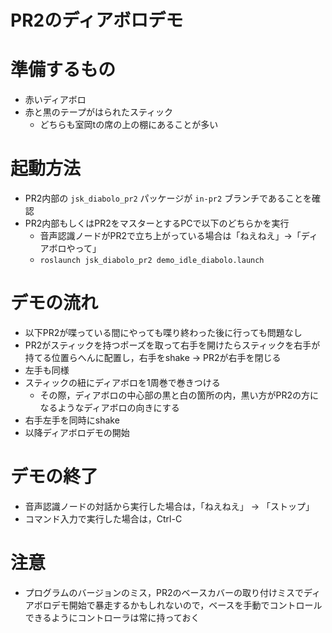 PR2のディアボロデモ
==================

# 準備するもの
- 赤いディアボロ
- 赤と黒のテープがはられたスティック
    - どちらも室岡tの席の上の棚にあることが多い

# 起動方法
- PR2内部の `jsk_diabolo_pr2` パッケージが `in-pr2` ブランチであることを確認
- PR2内部もしくはPR2をマスターとするPCで以下のどちらかを実行
    - 音声認識ノードがPR2で立ち上がっている場合は「ねえねえ」->「ディアボロやって」
    - `roslaunch jsk_diabolo_pr2 demo_idle_diabolo.launch`

# デモの流れ
- 以下PR2が喋っている間にやっても喋り終わった後に行っても問題なし
- PR2がスティックを持つポーズを取って右手を開けたらスティックを右手が持てる位置らへんに配置し，右手をshake -> PR2が右手を閉じる
- 左手も同様
- スティックの紐にディアボロを1周巻で巻きつける
    - その際，ディアボロの中心部の黒と白の箇所の内，黒い方がPR2の方になるようなディアボロの向きにする
- 右手左手を同時にshake    
- 以降ディアボロデモの開始

# デモの終了
- 音声認識ノードの対話から実行した場合は，「ねえねえ」 -> 「ストップ」
- コマンド入力で実行した場合は，Ctrl-C

# 注意
- プログラムのバージョンのミス，PR2のベースカバーの取り付けミスでディアボロデモ開始で暴走するかもしれないので，ベースを手動でコントロールできるようにコントローラは常に持っておく